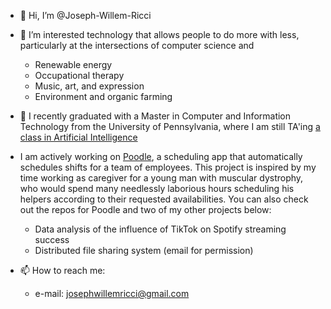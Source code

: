 - 👋 Hi, I’m @Joseph-Willem-Ricci
- 👀 I’m interested technology that allows people to do more with less, particularly at the intersections of computer science and
  - Renewable energy
  - Occupational therapy
  - Music, art, and expression
  - Environment and organic farming
- 🌱 I recently graduated with a Master in Computer and Information Technology from the University of Pennsylvania, where I am still TA'ing [a class in Artificial Intelligence](https://artificial-intelligence-class.org/)
- I am actively working on [Poodle](www.poodlescheduler.com), a scheduling app that automatically schedules shifts for a team of employees. This project is inspired by my time working as caregiver for a young man with muscular dystrophy, who would spend many needlessly laborious hours scheduling his helpers according to their requested availabilities. You can also check out the repos for Poodle and two of my other projects below:
  - Data analysis of the influence of TikTok on Spotify streaming success
  - Distributed file sharing system (email for permission)

- 📫 How to reach me:
  - e-mail:   josephwillemricci@gmail.com
 
<!---
Joseph-Willem-Ricci/Joseph-Willem-Ricci is a ✨ special ✨ repository because its `README.md` (this file) appears on your GitHub profile.
You can click the Preview link to take a look at your changes.
--->

